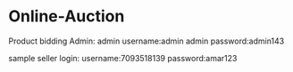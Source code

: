 # Online-Auction
Product bidding
Admin:
admin username:admin
admin password:admin143

sample seller login:
username:7093518139
password:amar123
